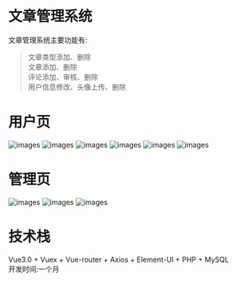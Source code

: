 # 文章管理系统
  文章管理系统主要功能有:  
  >文章类型添加、删除  
  >文章添加、删除  
  >评论添加、审核、删除  
  >用户信息修改、头像上传、删除  
# 用户页
![images](screenShots/login.PNG)
![images](screenShots/aside.PNG)
![images](screenShots/main.PNG)
![images](screenShots/atricle-detail.PNG)
![images](screenShots/article-add.PNG)
![images](screenShots/my-message.PNG)
# 管理页
![images](screenShots/type-admin.PNG)
![images](screenShots/comments-admin.PNG)
![images](screenShots/user-admin.PNG)
# 技术栈
  Vue3.0 + Vuex + Vue-router + Axios + Element-UI + PHP + MySQL  
  开发时间:一个月  
